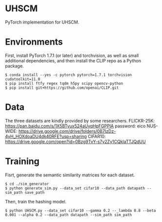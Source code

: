 # UHSCM
PyTorch implementation for UHSCM.

# Environments
First, install PyTorch 1.7.1 (or later) and torchvision, as well as small additional dependencies, and then install the CLIP repo as a Python package. 
````
$ conda install --yes -c pytorch pytorch=1.7.1 torchvision cudatoolkit=11.0
$ pip install ftfy regex tqdm h5py scipy opencv-python
$ pip install git+https://github.com/openai/CLIP.git
````
# Data
The three datasets are kindly provided by some researchers.
FLICKR-25K: https://pan.baidu.com/s/1X5BTyux524aUyqHpFGPPlA password: eico
NUS-WIDE: https://drive.google.com/drive/folders/0B7IzDz-4yH_HOXdoaDU4dk40RFE?usp=sharing
CIFAR10: https://drive.google.com/open?id=0Bzg9TvY-s7y2Zy1CQklaTTJQdUU

# Training
Fisrt, generate the semantic similarity matrices for each dataset.
````
$ cd ./sim_generator
$ python generate_sim.py --data_set cifar10 --data_path datapath --sim_path save_path
````
Then, train the hashing model.
````
$ python UHSCM.py --data_set cifar10 --gamma 0.2 --_lambda 0.8 --beta 0.001 --alpha 0.2 --data_path datapath --sim_path sim_path
````
